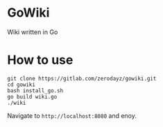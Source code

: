 # GoWiki

Wiki written in Go

# How to use

~~~
git clone https://gitlab.com/zerodayz/gowiki.git
cd gowiki
bash install_go.sh
go build wiki.go
./wiki
~~~

Navigate to `http://localhost:8080` and enoy.
